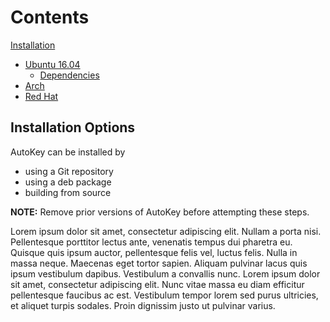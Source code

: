 Contents 
====

[Installation](#installation-options)    
- [Ubuntu 16.04](#ubuntu-16.04)
  * [Dependencies](#dependencies)
- [Arch](#arch)
- [Red Hat](#red-hat)


## Installation Options

AutoKey can be installed by

* using a Git repository
* using a deb package
* building from source

**NOTE:** Remove prior versions of AutoKey before attempting these steps.

Lorem ipsum dolor sit amet, consectetur adipiscing elit. Nullam a porta nisi. Pellentesque porttitor lectus ante, venenatis tempus dui pharetra eu. Quisque quis ipsum auctor, pellentesque felis vel, luctus felis. Nulla in massa neque. Maecenas eget tortor sapien. Aliquam pulvinar lacus quis ipsum vestibulum dapibus. Vestibulum a convallis nunc. Lorem ipsum dolor sit amet, consectetur adipiscing elit. Nunc vitae massa eu diam efficitur pellentesque faucibus ac est. Vestibulum tempor lorem sed purus ultricies, et aliquet turpis sodales. Proin dignissim justo ut pulvinar varius.
